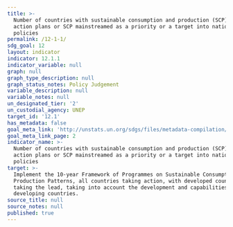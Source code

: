 ```yaml
---
title: >-
  Number of countries with sustainable consumption and production (SCP) national
  action plans or SCP mainstreamed as a priority or a target into national
  policies
permalink: /12-1-1/
sdg_goal: 12
layout: indicator
indicator: 12.1.1
indicator_variable: null
graph: null
graph_type_description: null
graph_status_notes: Policy Judgement
variable_description: null
variable_notes: null
un_designated_tier: '2'
un_custodial_agency: UNEP
target_id: '12.1'
has_metadata: false
goal_meta_link: 'http://unstats.un.org/sdgs/files/metadata-compilation/Metadata-Goal-12.pdf'
goal_meta_link_page: 2
indicator_name: >-
  Number of countries with sustainable consumption and production (SCP) national
  action plans or SCP mainstreamed as a priority or a target into national
  policies
target: >-
  Implement the 10-year Framework of Programmes on Sustainable Consumption and
  Production Patterns, all countries taking action, with developed countries
  taking the lead, taking into account the development and capabilities of
  developing countries.
source_title: null
source_notes: null
published: true
---
```

